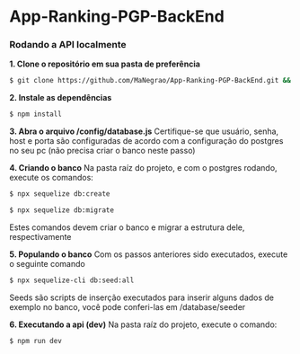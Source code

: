 # App-Ranking-PGP-BackEnd

### Rodando a API localmente

**1. Clone o repositório em sua pasta de preferência**
```sh
$ git clone https://github.com/MaNegrao/App-Ranking-PGP-BackEnd.git && cd App-Ranking-PGP-BackEnd
```


**2. Instale as dependências**
 ```sh
$ npm install
```

**3. Abra o arquivo /config/database.js**
Certifique-se que usuário, senha, host e porta são configuradas de acordo com a configuração do postgres no seu pc (não precisa criar o banco neste passo)


**4. Criando o banco**
Na pasta raíz do projeto, e com o postgres rodando, execute os comandos:
 ```sh
$ npx sequelize db:create
```
 ```sh
$ npx sequelize db:migrate
```
Estes comandos devem criar o banco e migrar a estrutura dele, respectivamente

**5. Populando o banco**
Com os passos anteriores sido executados, execute o seguinte comando
 ```sh
$ npx sequelize-cli db:seed:all
```
Seeds são scripts de inserção executados para inserir alguns dados de exemplo no banco, você pode conferi-las em /database/seeder

**6. Executando a api (dev)**
Na pasta raíz do projeto, execute o comando:
 ```sh
$ npm run dev
```